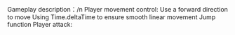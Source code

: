 Gameplay description：/n
  Player movement control:
    Use a forward direction to move 
    Using Time.deltaTime to ensure smooth linear movement
    Jump function
  Player attack:
    
	
